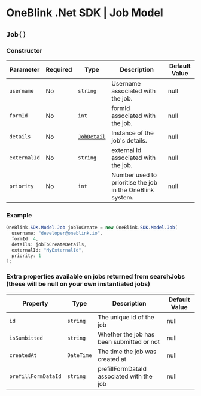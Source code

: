 # OneBlink .Net SDK | Job Model

## `Job()`

### Constructor

| Parameter    | Required | Type                          | Description                                               | Default Value |
| ------------ | -------- | ----------------------------- | --------------------------------------------------------- | ------------- |
| `username`   | No       | `string`                      | Username associated with the job.                         | null          |
| `formId`     | No       | `int`                         | formId associated with the job.                           | null          |
| `details`    | No       | [`JobDetail`](./jobDetail.md) | Instance of the job's details.                            | null          |
| `externalId` | No       | `string`                      | external Id associated with the job.                      | null          |
| `priority`   | No       | `int`                         | Number used to prioritise the job in the OneBlink system. | null          |

### Example

```c#
OneBlink.SDK.Model.Job jobToCreate = new OneBlink.SDK.Model.Job(
  username: "developer@oneblink.io",
  formId: 4,
  details: jobToCreateDetails,
  externalId: "MyExternalId",
  priority: 1
);

```

### Extra properties available on jobs returned from searchJobs (these will be null on your own instantiated jobs)

| Property            | Type       | Description                               | Default Value |
| ------------------- | ---------- | ----------------------------------------- | ------------- |
| `id`                | `string`   | The unique id of the job                  | null          |
| `isSumbitted`       | `string`   | Whether the job has been submitted or not | null          |
| `createdAt`         | `DateTime` | The time the job was created at           | null          |
| `prefillFormDataId` | `string`   | prefillFormDataId associated with the job | null          |
